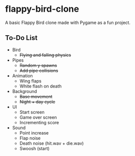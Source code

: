 # flappy-bird-clone

A basic Flappy Bird clone made with Pygame as a fun project.

## To-Do List
- Bird
    - ~~Flying and falling physics~~
- Pipes
    - ~~Random y spawns~~
    - ~~Add pipe collisions~~
- Animation
    - Wing flaps
    - White flash on death
- Background
    - ~~Base movement~~
    - ~~Night + day cycle~~
- UI
    - Start screen
    - Game over screen
    - Incrementing score
- Sound
    - Point increase
    - Flap noise
    - Death noise (hit.wav + die.wav)
    - Swoosh (start)